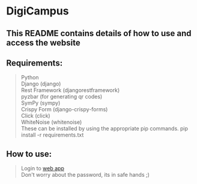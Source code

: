 # DigiCampus

## This README contains details of how to use and access the website
## Requirements:
> Python <br>
> Django (django)<br>
> Rest Framework (djangorestframework)<br>
> pyzbar (for generating qr codes) <br>
> SymPy (sympy)<br>
> Crispy Form (django-crispy-forms)<br>
> Click (click)<br>
> WhiteNoise (whitenoise)<br>
These can be installed by using the appropriate pip commands.
pip install -r requirements.txt
## How to use:
>Login to [web app](https://digi-campus.herokuapp.com/#)<br>
>Don't worry about the password, its in safe hands ;)
